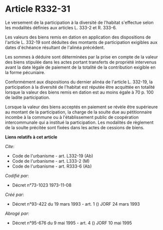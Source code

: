 # Article R332-31

Le versement de la participation à la diversité de l'habitat s'effectue selon les modalités définies aux articles L. 333-2 et
R. 333-6.

Les valeurs des biens remis en dation en application des dispositions de l'article L. 332-19 sont déduites des montants de
participation exigibles aux dates d'échéance résultant de l'alinéa précédent.

Les sommes à déduire sont déterminées par la prise en compte de la valeur des biens stipulée dans les actes portant
transferts de propriété intervenus avant la date légale de paiement de la totalité de la contribution exigible en la forme
pécuniaire.

Conformément aux dispositions du dernier alinéa de l'article L. 332-19, la participation à la diversité de l'habitat est
réputée être acquittée en totalité lorsque la valeur des biens remis en dation est au moins égale à 70 p. 100 de ladite
participation.

Lorsque la valeur des biens acceptés en paiement se révèle être supérieure au montant de la participation, la charge de la
soulte due au pétitionnaire incombe à la commune ou à l'établissement public de coopération intercommunale qui a institué la
participation. Les modalités de règlement de la soulte précitée sont fixées dans les actes de cessions de biens.

**Liens relatifs à cet article**

_Cite_:

  - Code de l'urbanisme - art. L332-19 (Ab)
  - Code de l'urbanisme - art. L333-2 (M)
  - Code de l'urbanisme - art. R333-6 (Ab)

_Codifié par_:

  - Décret n°73-1023 1973-11-08

_Créé par_:

  - Décret n°93-422 du 19 mars 1993 - art. 1 () JORF 24 mars 1993

_Abrogé par_:

  - Décret n°95-676 du 9 mai 1995 - art. 4 () JORF 10 mai 1995
